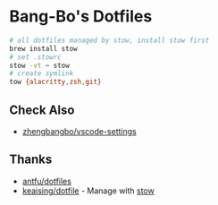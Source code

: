 # Bang-Bo's Dotfiles

```bash
# all dotfiles managed by stow, install stow first
brew install stow
# set .stowrc
stow -vt ~ stow
# create symlink
tow {alacritty,zsh,git}
```

## Check Also

- [zhengbangbo/vscode-settings](https://github.com/zhengbangbo/vscode-settings)

## Thanks

- [antfu/dotfiles](https://github.com/antfu/dotfiles)
- [keaising/dotfile](https://github.com/keaising/dotfile)  - Manage with [stow](https://www.gnu.org/software/stow/)
